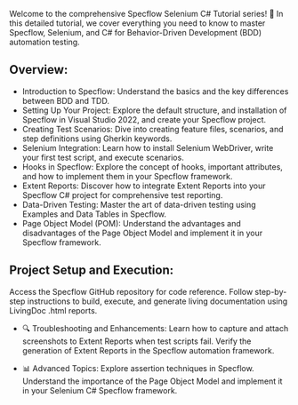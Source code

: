 Welcome to the comprehensive Specflow Selenium C# Tutorial series! 🚀 In this detailed tutorial, we cover everything you need to know to master Specflow, Selenium, and C# for Behavior-Driven Development (BDD) automation testing.

## Overview:

- Introduction to Specflow: Understand the basics and the key differences between BDD and TDD.
- Setting Up Your Project: Explore the default structure, and installation of Specflow in Visual Studio 2022, and create your Specflow project.
- Creating Test Scenarios: Dive into creating feature files, scenarios, and step definitions using Gherkin keywords.
- Selenium Integration: Learn how to install Selenium WebDriver, write your first test script, and execute scenarios.
- Hooks in Specflow: Explore the concept of hooks, important attributes, and how to implement them in your Specflow framework.
- Extent Reports: Discover how to integrate Extent Reports into your Specflow C# project for comprehensive test reporting.
- Data-Driven Testing: Master the art of data-driven testing using Examples and Data Tables in Specflow.
- Page Object Model (POM): Understand the advantages and disadvantages of the Page Object Model and implement it in your Specflow framework.

## Project Setup and Execution:

Access the Specflow GitHub repository for code reference.
Follow step-by-step instructions to build, execute, and generate living documentation using LivingDoc .html reports.
- 🔍 Troubleshooting and Enhancements: Learn how to capture and attach screenshots to Extent Reports when test scripts fail.
Verify the generation of Extent Reports in the Specflow automation framework.

- 📊 Advanced Topics: Explore assertion techniques in Specflow.
Understand the importance of the Page Object Model and implement it in your Selenium C# Specflow framework.
